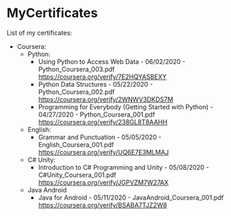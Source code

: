 # MyCertificates
List of my certificates:  
- Coursera:  
	- Python:  
		- Using Python to Access Web Data - 06/02/2020 - Python_Coursera_003.pdf  
			https://coursera.org/verify/7E2HQYASBEXY  
		- Python Data Structures - 05/22/2020 - Python_Coursera_002.pdf  
			https://coursera.org/verify/2WNWV3DKDS7M  
		- Programming for Everybody (Getting Started with Python) - 04/27/2020 - Python_Coursera_001.pdf  
			https://coursera.org/verify/238GL8T8AAHH  
	- English:  
		- Grammar and Punctuation - 05/05/2020 - English_Coursera_001.pdf  
			https://coursera.org/verify/UQ6E7E3MLMAJ  
	- C# Unity:  
		- Introduction to C# Programming and Unity - 05/08/2020 - C#Unity_Coursera_001.pdf  
			https://coursera.org/verify/JGPVZM7W27AX  
	- Java Android  
		- Java for Android - 05/11/2020 - JavaAndroid_Coursera_001.pdf  
			https://coursera.org/verify/BSABA7TJZ2W8
